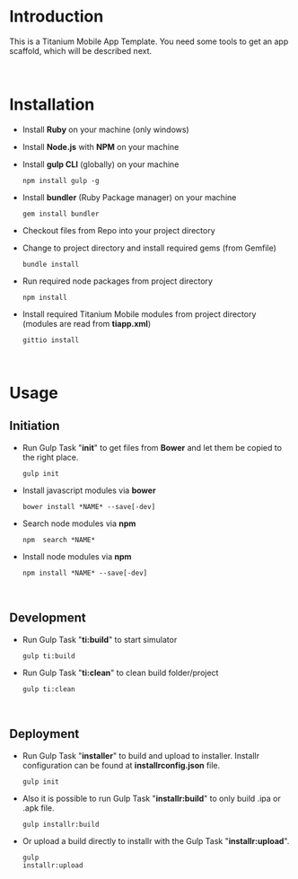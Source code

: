 # Introduction

This is a Titanium Mobile App Template. You need some tools to get an app scaffold, which will be described next.

 <p>&nbsp;</p>

# Installation

- Install **Ruby** on your machine (only windows)

- Install **Node.js** with **NPM** on your machine

- Install **gulp CLI** (globally) on your machine
	<pre><code>npm install gulp -g</code></pre>

- Install **bundler** (Ruby Package manager) on your machine
	<pre><code>gem install bundler</code></pre>

- Checkout files from Repo into your project directory

- Change to project directory and install required gems (from Gemfile)
	<pre><code>bundle install</code></pre>

- Run required node packages from project directory
	<pre><code>npm install</code></pre>

- Install required Titanium Mobile modules from project directory (modules are read from **tiapp.xml**)
	<pre><code>gittio install</code></pre>

<p>&nbsp;</p>

# Usage
## Initiation

- Run Gulp Task "**init**" to get files from **Bower** and let them be copied to the right place.
	<pre><code>gulp init</code></pre>

- Install javascript modules via **bower**
	<pre><code>bower install *NAME* --save[-dev]</code></pre>

- Search node modules via **npm**
	<pre><code>npm  search *NAME*</code></pre>

- Install node modules via **npm**
	<pre><code>npm install *NAME* --save[-dev]</code></pre>

<p>&nbsp;</p>

## Development

- Run Gulp Task "**ti:build**" to start simulator
	<pre><code>gulp ti:build</code></pre>

- Run Gulp Task "**ti:clean**" to clean build folder/project
	<pre><code>gulp ti:clean</code></pre>
	
<p>&nbsp;</p>

## Deployment

- Run Gulp Task "**installer**" to build and upload to installer. Installr configuration can be found at **installrconfig.json** file.
	<pre><code>gulp init</code></pre>
	
- Also it is possible to run Gulp Task "**installr:build**" to only build .ipa or .apk file. 
	<pre><code>gulp installr:build</code></pre>
	
- Or upload a build directly to installr with the Gulp Task "**installr:upload**".	<pre><code>gulp installr:upload</code></pre>
